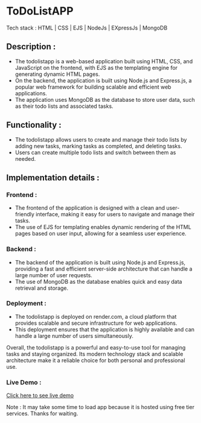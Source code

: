 # ToDoListAPP

Tech stack : HTML | CSS | EJS | NodeJs | EXpressJs | MongoDB

## Description : 

- The todolistapp is a web-based application built using HTML, CSS, and JavaScript on the frontend, with EJS as the templating engine for generating dynamic HTML pages. 
- On the backend, the application is built using Node.js and Express.js, a popular web framework for building scalable and efficient web applications. 
- The application uses MongoDB as the database to store user data, such as their todo lists and associated tasks.

## Functionality : 

- The todolistapp allows users to create and manage their todo lists by adding new tasks, marking tasks as completed, and deleting tasks.
- Users can create multiple todo lists and switch between them as needed. 

## Implementation details : 

### Frontend : 
- The frontend of the application is designed with a clean and user-friendly interface, making it easy for users to navigate and manage their tasks. 
- The use of EJS for templating enables dynamic rendering of the HTML pages based on user input, allowing for a seamless user experience.

### Backend : 
- The backend of the application is built using Node.js and Express.js, providing a fast and efficient server-side architecture that can handle a large number of user requests. 
- The use of MongoDB as the database enables quick and easy data retrieval and storage.

### Deployment : 
- The todolistapp is deployed on render.com, a cloud platform that provides scalable and secure infrastructure for web applications. 
- This deployment ensures that the application is highly available and can handle a large number of users simultaneously.

Overall, the todolistapp is a powerful and easy-to-use tool for managing tasks and staying organized. Its modern technology stack and scalable architecture make it a reliable choice for both personal and professional use.

### Live Demo : 
<a href= "https://todolistapp-ieqf.onrender.com/">Click here to see live demo</a>

Note : It may take some time to load app because it is hosted using free tier services. Thanks for waiting.
